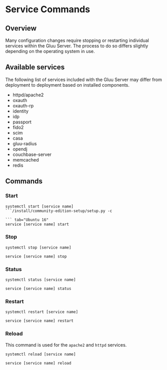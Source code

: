 # Service Commands

## Overview

Many configuration changes require stopping or restarting individual services within the Gluu Server. The process to do so differs slightly depending on the operating system in use.

## Available services

The following list of services included with the Gluu Server may differ from deployment to deployment based on installed components.

- httpd/apache2
- oxauth
- oxauth-rp
- identity
- idp
- passport
- fido2
- scim
- casa
- gluu-radius
- opendj
- couchbase-server
- memcached
- redis

## Commands

### Start

``` tab="Ubuntu 18, RHEL 7, Debian 9, or CentOS 7"
systemctl start [service name]
```/install/community-edition-setup/setup.py -c

``` tab="Ubuntu 16"
service [service name] start
```

### Stop

``` tab="Ubuntu 18, RHEL 7, Debian 9, or CentOS 7"
systemctl stop [service name]
```

``` tab="Ubuntu 16"
service [service name] stop
```

### Status

``` tab="Ubuntu 18, RHEL 7, Debian 9, or CentOS 7"
systemctl status [service name]
```

``` tab="Ubuntu 16"
service [service name] status
```

### Restart

``` tab="Ubuntu 18, RHEL 7, Debian 9, or CentOS 7"
systemctl restart [service name]
```

``` tab="Ubuntu 16"
service [service name] restart
```

### Reload
This command is used for the `apache2` and `httpd` services.

``` tab="Ubuntu 18, RHEL 7, Debian 9, or CentOS 7"
systemctl reload [service name]
```

``` tab="Ubuntu 16"
service [service name] reload
```
